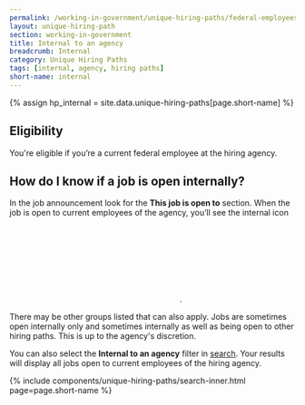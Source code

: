 ```yaml
---
permalink: /working-in-government/unique-hiring-paths/federal-employees/internal/
layout: unique-hiring-path
section: working-in-government
title: Internal to an agency
breadcrumb: Internal
category: Unique Hiring Paths
tags: [internal, agency, hiring paths]
short-name: internal
---
```


{% assign hp_internal = site.data.unique-hiring-paths[page.short-name] %}

<div class="usajobs-uhp-section">
  <div class="usajobs-uhp-section__col-left">
    <h2 class="usajobs-uhp-section__title">Eligibility</h2>
  </div>
  <div class="usajobs-uhp-section__col-right">
    <p>
      You're eligible if you’re a current federal employee at the hiring agency.
    </p>
  </div>
</div>

<div class="usajobs-uhp-section">
  <div class="usajobs-uhp-section__col-left">
    <h2 class="usajobs-uhp-section__title">
      How do I know if a job is open internally?
    </h2>
  </div>
  <div class="usajobs-uhp-section__col-right">
    <p>
      In the job announcement look for the <strong>This job is open to</strong> section. When the job is open to current employees of the agency, you’ll see the internal icon <svg class="usajobs-icon--hiring-path usajobs-uhp-section__filters-uhp-icon {{ page.short-name }}"><use xlink:href="#{{ hp_internal.icon }}"></use></svg>. 
    </p>
    <p>
      There may be other groups listed that can also apply. Jobs are sometimes open internally only and sometimes internally as well as being open to other hiring paths. This is up to the agency's discretion.
    </p>
    <p>
      You can also select the <strong>Internal to an agency</strong> filter in <a href="{{ site.baseurl }}/how-to/search/filters/hiring-path/">search</a>. Your results will display all jobs open to current employees of the hiring agency.
    </p>
  </div>
</div>

{% include components/unique-hiring-paths/search-inner.html page=page.short-name %}
